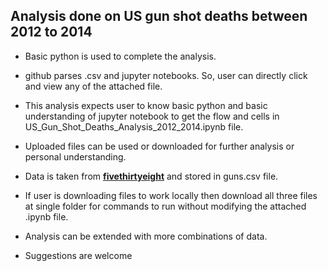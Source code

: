 ## Analysis done on US gun shot deaths between 2012 to 2014

- Basic python is used to complete the analysis.

- github parses .csv and jupyter notebooks. So, user can directly click and view any of the attached file.

- This analysis expects user to know basic python and basic understanding of jupyter notebook to get the flow and cells in  US_Gun_Shot_Deaths_Analysis_2012_2014.ipynb file.

- Uploaded files can be used or downloaded for further analysis or personal understanding.

- Data is taken from __[fivethirtyeight](https://github.com/fivethirtyeight/guns-data)__ and stored in guns.csv file.

- If user is downloading files to work locally then download all three files at single folder for commands to run without modifying the attached .ipynb file.

- Analysis can be extended with more combinations of data.

- Suggestions are welcome

